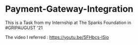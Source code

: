 # Payment-Gateway-Integration
This is a Task from my Internship at The Sparks Foundation in #GRIPAUGUST '21

The video I referred : https://youtu.be/SFHbcs-lSio
